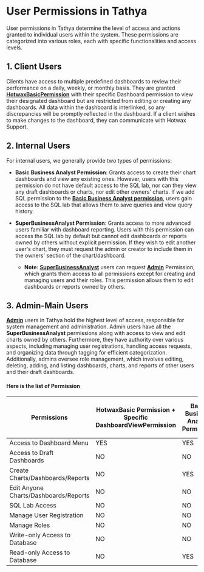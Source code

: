 
# User Permissions in Tathya

User permissions in Tathya determine the level of access and actions granted to individual users within the system. These permissions are categorized into various roles, each with specific functionalities and access levels.

## 1. Client Users

Clients have access to multiple predefined dashboards to review their performance on a daily, weekly, or monthly basis. They are granted [**HotwaxBasicPermission**](./#Here-is-the-list-of-Permission) with their specific Dashboard permission to view their designated dashboard but are restricted from editing or creating any dashboards. All data within the dashboard is interlinked, so any discrepancies will be promptly reflected in the dashboard. If a client wishes to make changes to the dashboard, they can communicate with Hotwax Support.

## 2. Internal Users

For internal users, we generally provide two types of permissions:

- **Basic Business Analyst Permission**: Grants access to create their chart dashboards and view any existing ones. However, users with this permission do not have default access to the SQL lab, nor can they view any draft dashboards or charts, nor edit other owners' charts. If we add SQL permission to the [**Basic Business Analyst permission**](./#Here-is-tthe-list-of-Permission), users gain access to the SQL lab that allows them to save queries and view query history.

- **SuperBusinessAnalyst Permission**: Grants access to more advanced users familiar with dashboard reporting. Users with this permission can access the SQL lab by default but cannot edit dashboards or reports owned by others without explicit permission. If they wish to edit another user's chart, they must request the admin or creator to include them in the owners' section of the chart/dashboard.

    - **Note**: [**SuperBusinessAnalyst**]((./#Here-is-tthe-list-of-Permission)) users can request [**Admin**](./#Here-is-tthe-list-of-Permission) Permission, which grants them access to all permissions except for creating and managing users and their roles. This permission allows them to edit dashboards or reports owned by others.

## 3. Admin-Main Users

[**Admin**](./#Here-is-tthe-list-of-Permission) users in Tathya hold the highest level of access, responsible for system management and administration. Admin users have all the **SuperBusinessAnalyst** permissions along with access to view and edit charts owned by others. Furthermore, they have authority over various aspects, including managing user registrations, handling access requests, and organizing data through tagging for efficient categorization. Additionally, admins oversee role management, which involves editing, deleting, adding, and listing dashboards, charts, and reports of other users and their draft dashboards.

#### Here is the list of Permission

| Permissions                  | HotwaxBasic Permission + Specific DashboardViewPermission | Basic Business Analyst Permission | Super Business Analyst Permission | Super Business Analyst Permission + Admin | Admin-Main+Admin |
|------------------------------|-------------------------|----------------------------------|-----------------------------------|-----------------------------------------|-------------------|
| Access to Dashboard Menu     | YES                     | YES                              | YES                               | YES                                     | YES               |
| Access to Draft Dashboards   | NO                      | NO                               | NO                             | YES                                     | YES               |
| Create Charts/Dashboards/Reports | NO                  | YES                              | YES                               | YES                                     | YES               |
| Edit Anyone Charts/Dashboards/Reports | NO              | NO                             | NO                              | YES                                     | YES               |
| SQL Lab Access               | NO                      | NO                               | YES                               | YES                                     | YES               |
| Manage User Registration     | NO                      | NO                               | NO                                | NO                                     | YES               |
| Manage Roles                 | NO                      | NO                               | NO                                | NO                                   | YES               |
| Write-only Access to Database| NO                      | NO                              | YES                               | YES                                     | YES               |
| Read-only Access to Database | NO                     | YES                              | YES                               | YES                                     | YES               |

